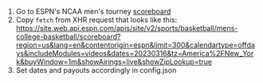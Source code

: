 1. Go to ESPN's NCAA men's tourney [scoreboard](https://www.espn.com/mens-college-basketball/scoreboard)
2. Copy `fetch` from XHR request that looks like this: https://site.web.api.espn.com/apis/site/v2/sports/basketball/mens-college-basketball/scoreboard?region=us&lang=en&contentorigin=espn&limit=300&calendartype=offdays&includeModules=videos&dates=20230316&tz=America%2FNew_York&buyWindow=1m&showAirings=live&showZipLookup=true
3. Set dates and payouts accordingly in config.json